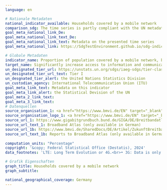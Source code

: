 ```yaml
---
language: en    

# Nationale Metadaten    
national_indicator_available: Households covered by a mobile network    
comparison_sdg: The time series is partly compliant with the UN metadata.    
goal_meta_national_link_De: 
goal_meta_national_link_text_De: 
goal_meta_national_link_text: Metadata on the presented time series
goal_meta_national_link: https://SdgTestEnvironment.github.io/sdg-indicators/public/Meta/9.c.1.pdf    

# Globale Metadaten    
indicator_name: Proportion of population covered by a mobile network, by technology    
target_name: Significantly increase access to information and communications technology and strive to provide universal and affordable access to the Internet in least developed countries by 2020    
un_designated_tier_url: https://unstats.un.org/sdgs/iaeg-sdgs/tier-classification/    
un_designated_tier_url_text: Tier I    
un_desgnated_tier_alert: the United Nations Statistics Division    
un_custodian_agency: International Telecommunication Union (ITU)    
goal_meta_link_text: Metadata on this indicator    
goal_meta_link_alert: the Statistical Devision of the UN    
goal_meta_2_link_text:     
goal_meta_3_link_text:         
# Datenquellen
source_organisation_1: <a href="https://www.bmvi.de/EN" target="_blank"> Federal Ministry for Digital and Transport </a>
source_organisation_logo_1: <a href="https://www.bmvi.de/EN" target="_blank"><img src="https://sdg-indikatoren.de/public/OrgImgEn/bmdv.png" alt="Logo bmdv" style="height:60px; width:148px"/></a>
source_url_1: https://www.gigabitgrundbuch.bund.de/GIGA/DE/Breitbandatlas/start.html
source_url_text_1: Broadband Atlas (only available in German)
source_url_1b: https://www.bmvi.de/SharedDocs/DE/Artikel/ZukunftBreitband/aeltere-berichte-zum-breitbandatlas.html
source_url_text_1b: Reports to Broadband Atlas (only available in German)
    
computation_units: "Percentage"    
copyright: '&copy; Federal Statistical Office (Destatis), 2024'    
data_footnotes: 'LTE: Long Term Evolution or 4G.<br>• 3G: Data is only available until 2021. 3G network was deactivated in 2021.<br>• 5G: Data is only available from 2021.<br>• Due to methodological changes, the results from 2021 onwards are only comparable with previous years to a limited extend.<br>• Länder: Data is only available from 2021.'    

# Grafik Eigenschaften    
graph_title: Households covered by a mobile network
graph_subtitle:     

national_geographical_coverage: Germany    
---
```


<span></span>